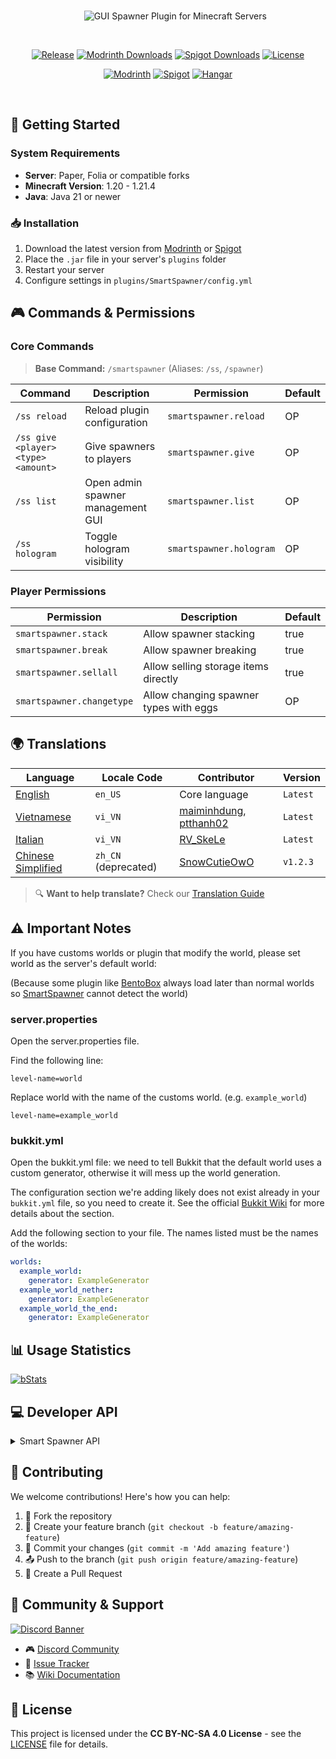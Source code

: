 <div align="center">
  
<br>
  
&nbsp;&nbsp;&nbsp;&nbsp;&nbsp;&nbsp;<img src="https://github.com/user-attachments/assets/05e5f050-b661-40ed-a400-bcb7eea07430" alt="GUI Spawner Plugin for Minecraft Servers" />

<br>

[![Release](https://img.shields.io/github/v/release/ptthanh02/Smart-Spawner-Plugin?logo=github&logoColor=white&label=release&labelColor=%230D597F&color=%23116BBF)](https://github.com/ptthanh02/Smart-Spawner-Plugin/releases/latest)
[![Modrinth Downloads](https://img.shields.io/modrinth/dt/smart-spawner-plugin?logo=modrinth&logoColor=white&label=downloads&labelColor=%23139549&color=%2318c25f)](https://modrinth.com/plugin/smart-spawner-plugin)
[![Spigot Downloads](https://img.shields.io/spiget/downloads/120743?logo=spigotmc&logoColor=white&label=spigot%20downloads&labelColor=%23ED8106&color=%23FF994C)](https://www.spigotmc.org/resources/smart-spawner-gui-spawner-plugin%E2%9C%A8-1-21-1-21-3-%EF%B8%8F.120743/)
[![License](https://img.shields.io/badge/license-CC%20BY--NC--SA%204.0-brightgreen.svg)](LICENSE)

[![Modrinth](https://cdn.jsdelivr.net/npm/@intergrav/devins-badges@3/assets/compact/available/modrinth_vector.svg)](https://modrinth.com/plugin/smart-spawner-plugin)
[![Spigot](https://cdn.jsdelivr.net/npm/@intergrav/devins-badges@3/assets/compact/available/spigot_vector.svg)](https://www.spigotmc.org/resources/120743/)
[![Hangar](https://cdn.jsdelivr.net/npm/@intergrav/devins-badges@3/assets/compact/available/hangar_vector.svg)](https://hangar.papermc.io/Nighter/SmartSpawner)

</div>

<br>

## 🚀 Getting Started

### System Requirements

- **Server**: Paper, Folia or compatible forks
- **Minecraft Version**: 1.20 - 1.21.4
- **Java**: Java 21 or newer

### 📥 Installation

1. Download the latest version from [Modrinth](https://modrinth.com/plugin/smart-spawner-plugin) or [Spigot](https://www.spigotmc.org/resources/120743/)
2. Place the `.jar` file in your server's `plugins` folder
3. Restart your server
4. Configure settings in `plugins/SmartSpawner/config.yml`

## 🎮 Commands & Permissions

### Core Commands
> **Base Command:** `/smartspawner` (Aliases: `/ss`, `/spawner`)

| Command | Description                       | Permission | Default |
|---------|-----------------------------------|------------|---------|
| `/ss reload` | Reload plugin configuration       | `smartspawner.reload` | OP |
| `/ss give <player> <type> <amount>` | Give spawners to players          | `smartspawner.give` | OP |
| `/ss list` | Open admin spawner management GUI | `smartspawner.list` | OP |
| `/ss hologram` | Toggle hologram visibility        | `smartspawner.hologram` | OP |

### Player Permissions

| Permission | Description                            | Default |
|------------|----------------------------------------|---------|
| `smartspawner.stack` | Allow spawner stacking                 | true |
| `smartspawner.break` | Allow spawner breaking                 | true |
| `smartspawner.sellall` | Allow selling storage items directly   | true |
| `smartspawner.changetype` | Allow changing spawner types with eggs | OP |

## 🌍 Translations

| Language | Locale Code        | Contributor                                                                              | Version  |
|----------|--------------------|------------------------------------------------------------------------------------------|----------|
| [English](https://github.com/ptthanh02/SmartSpawner/tree/main/core/src/main/resources/language/en_US) | `en_US`            | Core language                                                                            | `Latest` |
| [Vietnamese](https://github.com/ptthanh02/SmartSpawner/tree/main/core/src/main/resources/language/vi_VN) | `vi_VN`| [maiminhdung](https://github.com/maiminhdung), [ptthanh02](https://github.com/ptthanh02) | `Latest` |
| [Italian](https://github.com/ptthanh02/SmartSpawner/tree/main/core/src/main/resources/language/it_IT) | `vi_VN`| [RV_SkeLe](https://github.com/RVSkeLe) | `Latest` |
| [Chinese Simplified](https://github.com/ptthanh02/SmartSpawner/blob/2e8e2f7b148c3233a97a9fa6da2fdcd3fb1aaad3/core/src/main/resources/messages/zh_CN.yml) | `zh_CN` (deprecated)           | [SnowCutieOwO](https://github.com/SnowCutieOwO)                                          | `v1.2.3` |

> 🔍 **Want to help translate?** Check our [Translation Guide](https://github.com/ptthanh02/SmartSpawner/wiki/Translation-Guide)

## ⚠️ Important Notes

If you have customs worlds or plugin that modify the world, please set world as the server's default world:

(Because some plugin like [BentoBox](https://www.spigotmc.org/resources/73261/) always load later than normal worlds so [SmartSpawner](https://github.com/ptthanh02/SmartSpawner) cannot detect the world)

### server.properties

Open the server.properties file.

Find the following line:
```properties
level-name=world
```

Replace world with the name of the customs world. (e.g. `example_world`)
```properties
level-name=example_world
```

### bukkit.yml

Open the bukkit.yml file: we need to tell Bukkit that the default world uses a custom generator, otherwise it will mess up the world generation.

The configuration section we're adding likely does not exist already in your `bukkit.yml` file, so you need to create it. See the official [Bukkit Wiki](https://bukkit.fandom.com/wiki/Bukkit.yml) for more details about the section.

Add the following section to your file. The names listed must be the names of the worlds:

```yaml
worlds:
  example_world:
    generator: ExampleGenerator
  example_world_nether:
    generator: ExampleGenerator
  example_world_the_end:
    generator: ExampleGenerator
```

## 📊 Usage Statistics

[![bStats](https://bstats.org/signatures/bukkit/SmartSpawner.svg)](https://bstats.org/plugin/bukkit/SmartSpawner)


## 💻 Developer API
<details>
<summary>Smart Spawner API</summary>

### Installation & Documentation

For API installation instructions, usage examples, and complete documentation, please visit:
[Smart Spawner API Package](https://github.com/ptthanh02/Smart-Spawner/packages/2421916)

</details>

## 🤝 Contributing

We welcome contributions! Here's how you can help:

1. 🍴 Fork the repository
2. 🌿 Create your feature branch (`git checkout -b feature/amazing-feature`)
3. 💾 Commit your changes (`git commit -m 'Add amazing feature'`)
4. 📤 Push to the branch (`git push origin feature/amazing-feature`)
5. 🔄 Create a Pull Request

## 💬 Community & Support

[![Discord Banner](https://img.shields.io/discord/1299353023532896296?style=for-the-badge&logo=discord&logoColor=white&label=Join%20our%20Discord&color=5865F2)](https://discord.gg/zrnyG4CuuT)

- 🎮 [Discord Community](https://discord.gg/zrnyG4CuuT)
- 🐛 [Issue Tracker](https://github.com/ptthanh02/SmartSpawner/issues)
- 📚 [Wiki Documentation](https://github.com/ptthanh02/SmartSpawner/wiki)

## 📜 License

This project is licensed under the **CC BY-NC-SA 4.0 License** - see the [LICENSE](LICENSE) file for details.
